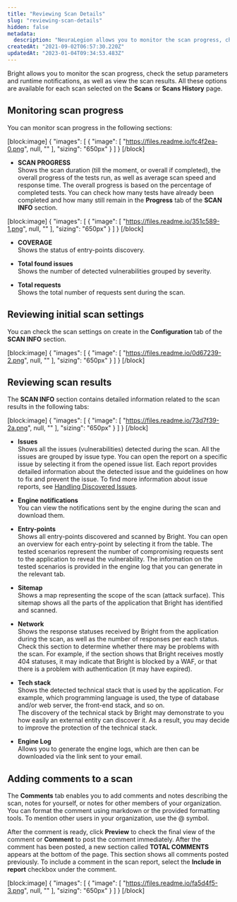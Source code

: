 ```yaml
---
title: "Reviewing Scan Details"
slug: "reviewing-scan-details"
hidden: false
metadata: 
  description: "NeuraLegion allows you to monitor the scan progress, check the setup parameters and runtime notifications, as well as view the scan results. All these options are available for each scan selected on the Scans or Scans History page."
createdAt: "2021-09-02T06:57:30.220Z"
updatedAt: "2023-01-04T09:34:53.483Z"
---
```

Bright allows you to monitor the scan progress, check the setup parameters and runtime notifications, as well as view the scan results. All these options are available for each scan selected on the **Scans** or **Scans History** page. 

## Monitoring scan progress

You can monitor scan progress in the following sections:

[block:image]
{
  "images": [
    {
      "image": [
        "https://files.readme.io/fc4f2ea-0.png",
        null,
        ""
      ],
      "sizing": "650px"
    }
  ]
}
[/block]



- **SCAN PROGRESS**  
  Shows the scan duration (till the moment, or overall if completed), the overall progress of the tests run, as well as average scan speed and response time. The overall progress is based on the percentage of completed tests. You can check how many tests have already been completed and how many still remain in the **Progress** tab of the **SCAN INFO** section.

[block:image]
{
  "images": [
    {
      "image": [
        "https://files.readme.io/351c589-1.png",
        null,
        ""
      ],
      "sizing": "650px"
    }
  ]
}
[/block]



- **COVERAGE**  
  Shows the status of entry-points discovery.

- **Total found issues**  
  Shows the number of detected vulnerabilities grouped by severity.

- **Total requests**  
  Shows the total number of requests sent during the scan.

## Reviewing initial scan settings

You can check the scan settings on create in the **Configuration** tab of the **SCAN INFO** section.

[block:image]
{
  "images": [
    {
      "image": [
        "https://files.readme.io/0d67239-2.png",
        null,
        ""
      ],
      "sizing": "650px"
    }
  ]
}
[/block]



## Reviewing scan results

The **SCAN INFO** section contains detailed information related to the scan results in the following tabs: 

[block:image]
{
  "images": [
    {
      "image": [
        "https://files.readme.io/73d7f39-2a.png",
        null,
        ""
      ],
      "sizing": "650px"
    }
  ]
}
[/block]



- **Issues**  
  Shows all the issues (vulnerabilities) detected during the scan. All the issues are grouped by issue type.  You can open the report on a specific issue by selecting it from the opened issue list. Each report provides detailed information about the detected issue and the guidelines on how to fix and prevent the issue. To find more information about issue reports, see [Handling Discovered Issues](/docs/handling-discovered-issues).  

- **Engine notifications**  
  You can view the notifications sent by the engine during the scan and download them. 

- **Entry-points**  
  Shows all entry-points discovered and scanned by Bright. You can open an overview for each entry-point by selecting it from the table.  The tested scenarios represent the number of compromising requests sent to the application to reveal the vulnerability. The information on the tested scenarios is provided in the engine log that you can generate in the relevant tab.

- **Sitemap**  
  Shows a map representing the scope of the scan (attack surface). This sitemap shows all the parts of the application that Bright has identified and scanned.

- **Network**  
  Shows the response statuses received by Bright from the application during the scan, as well as the number of responses per each status. Check this section to determine whether there may be problems with the scan. For example, if the section shows that Bright receives mostly 404 statuses, it may indicate that Bright is blocked by a WAF, or that there is a problem with authentication (it may have expired).

- **Tech stack**  
  Shows the detected technical stack that is used by the application. For example, which programming language is used, the type of database and/or web server, the front-end stack, and so on.  
  The discovery of the technical stack by Bright may demonstrate to you how easily an external entity can discover it. As a result, you may decide to improve the protection of the technical stack.

- **Engine Log**  
  Allows you to generate the engine logs, which are then can be downloaded via the link sent to your email.

## Adding comments to a scan

The **Comments** tab enables you to add comments and notes describing the scan, notes for yourself, or notes for other members of your organization. You can format the comment using markdown or the provided formatting tools. To mention other users in your organization, use the @ symbol.

After the comment is ready, click **Preview** to check the final view of the comment or **Comment** to post the comment immediately. After the comment has been posted, a new section called **TOTAL COMMENTS** appears at the bottom of the page. This section shows all comments posted previously. To include a comment in the scan report, select the **Include in report** checkbox under the comment.

[block:image]
{
  "images": [
    {
      "image": [
        "https://files.readme.io/fa5d4f5-3.png",
        null,
        ""
      ],
      "sizing": "650px"
    }
  ]
}
[/block]